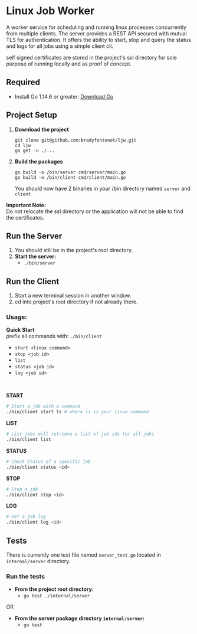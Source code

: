 # **Linux Job Worker**

A worker service for scheduling and running linux processes concurrently from multiple clients. The server provides a REST API secured with mutual TLS for authentication. It offers the ability to start, stop and query the status and logs for all jobs using a simple client cli.

self signed certificates are stored in the project's ssl directory for sole purpose of running locally and as proof of concept.

## Required
- Install Go 1.14.6 or greater: [Download Go](https://golang.org/dl/)
## Project Setup
1. **Download the project**
    ```
   git clone git@github.com:bradyfontenot/ljw.git
   cd ljw
   go get -u ./...
   ```

2. **Build the packages**
   ```
   go build -o /bin/server cmd/server/main.go
   go build -o /bin/client cmd/client/main.go
   ```

   You should now have 2 binaries in your /bin directory named `server` and `client`

**Important Note:** \
Do not relocate the ssl directory or the application will not be able to find the certificates.

## Run the Server
1. You should still be in the project's root directory.
2. **Start the server:**
   - `./bin/server`

## Run the Client
  1. Start a new terminal session in another window.
  2. cd into project's root directory if not already there.

### **Usage:**

**Quick Start** \
prefix all commands with: `./bin/client` 
- `start <linux command>`
- `stop <job id>`
- `list`
- `status <job id>`
- `log <job id>`

<br>

**START**
```bash
# Start a job with a command
./bin/client start ls # where ls is your linux command
```

**LIST**
```bash
# List jobs will retrieve a list of job ids for all jobs 
./bin/client list
```

**STATUS**
```bash
# Check Status of a specific job
./bin/client status <id>  
```

**STOP**
```bash
# Stop a job
./bin/client stop <id> 
```

**LOG**
```bash
# Get a job log
./bin/client log <id> 

```

## Tests

There is currently one test file named `server_test.go` located in `internal/server` directory.

### Run the tests
- **From the project root directory:**
  - `go test ./internal/server`

OR
- **From the server package directory `internal/server`:**
  - `go test`